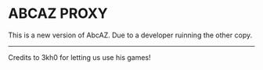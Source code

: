 # ABCAZ PROXY
This is a new version of AbcAZ. Due to a developer ruinning the other copy.
_________________________________________________________________________________
Credits to 3kh0 for letting us use his games!
